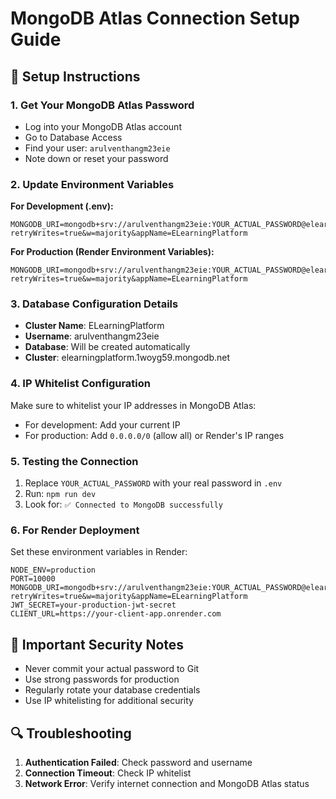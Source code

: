 # MongoDB Atlas Connection Setup Guide

## 🔧 **Setup Instructions**

### **1. Get Your MongoDB Atlas Password**
- Log into your MongoDB Atlas account
- Go to Database Access
- Find your user: `arulventhangm23eie`
- Note down or reset your password

### **2. Update Environment Variables**

**For Development (.env):**
```env
MONGODB_URI=mongodb+srv://arulventhangm23eie:YOUR_ACTUAL_PASSWORD@elearningplatform.1woyg59.mongodb.net/?retryWrites=true&w=majority&appName=ELearningPlatform
```

**For Production (Render Environment Variables):**
```
MONGODB_URI=mongodb+srv://arulventhangm23eie:YOUR_ACTUAL_PASSWORD@elearningplatform.1woyg59.mongodb.net/?retryWrites=true&w=majority&appName=ELearningPlatform
```

### **3. Database Configuration Details**
- **Cluster Name**: ELearningPlatform
- **Username**: arulventhangm23eie
- **Database**: Will be created automatically
- **Cluster**: elearningplatform.1woyg59.mongodb.net

### **4. IP Whitelist Configuration**
Make sure to whitelist your IP addresses in MongoDB Atlas:
- For development: Add your current IP
- For production: Add `0.0.0.0/0` (allow all) or Render's IP ranges

### **5. Testing the Connection**
1. Replace `YOUR_ACTUAL_PASSWORD` with your real password in `.env`
2. Run: `npm run dev`
3. Look for: `✅ Connected to MongoDB successfully`

### **6. For Render Deployment**
Set these environment variables in Render:
```
NODE_ENV=production
PORT=10000
MONGODB_URI=mongodb+srv://arulventhangm23eie:YOUR_ACTUAL_PASSWORD@elearningplatform.1woyg59.mongodb.net/?retryWrites=true&w=majority&appName=ELearningPlatform
JWT_SECRET=your-production-jwt-secret
CLIENT_URL=https://your-client-app.onrender.com
```

## 🚨 **Important Security Notes**
- Never commit your actual password to Git
- Use strong passwords for production
- Regularly rotate your database credentials
- Use IP whitelisting for additional security

## 🔍 **Troubleshooting**
1. **Authentication Failed**: Check password and username
2. **Connection Timeout**: Check IP whitelist
3. **Network Error**: Verify internet connection and MongoDB Atlas status
